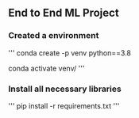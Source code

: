 ## End to End ML Project

### Created a environment
'''
conda create -p venv python==3.8

conda activate venv/
'''

### Install all necessary libraries
'''
pip install -r requirements.txt
'''